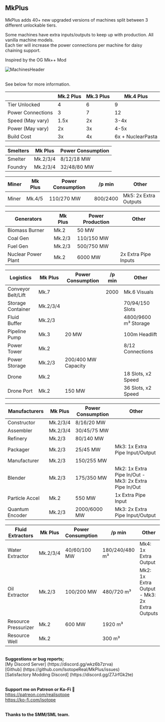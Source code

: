 
MkPlus
------------------------

MkPlus adds 40+ new upgraded versions of machines split between 3 different unlockable tiers.

Some machines have extra inputs/outputs to keep up with production. All vanilla machine models.\
Each tier will increase the power connections per machine for daisy chaining support.

Inspired by the OG Mk++ Mod

![MachinesHeader](https://i.imgur.com/YzI9fJY.png)

\
See below for more information.

|          | Mk.2 Plus | Mk.3 Plus | Mk.4 Plus |
| -------- | -------- | -------- | ------- |
| Tier Unlocked      | 4     | 6   | 9     |
| Power Connections  | 3     | 7   | 12    |
| Speed (May vary)   | 1.5x  | 2x  | 3-4x  |
| Power (May vary)   | 2x    | 3x  | 4-5x  |
| Build Cost         | 3x    | 4x  | 6x + NuclearPasta |


| Smelters  | Mk Plus  | Power Consumption | 
| --------- | --------- | --------- |
| Smelter  | Mk.2/3/4 | 8/12/18 MW |
| Foundry  | Mk.2/3/4 | 32/48/80 MW |


| Miner  | Mk Plus  | Power Consumption  | /p min  | Other  | 
| --------- | --------- | --------- | --------- | --------- |
| Miner  | Mk.4/5 | 110/270 MW | 800/2400 |  Mk5: 2x Extra Outputs |


| Generators  | Mk Plus  | Power Production  | Other  | 
| --------- | --------- | --------- | --------- |
| Biomass Burner      | Mk.2     | 50 MW      |    |
| Coal Gen            | Mk.2/3   | 110/150 MW |  |
| Fuel Gen            | Mk.2/3   | 500/750 MW |  |
| Nuclear Power Plant  | Mk.2       | 6000 MW    | 2x Extra Pipe Inputs |


| Logistics  | Mk Plus  | Power Consumption  | /p min  | Other  | 
| --------- | --------- | --------- | --------- | --------- |
| Conveyor Belt/Lift  | Mk.7 |  | 2000 |  Mk.6 Visuals  |
| Storage Container   | Mk.2/3/4 |  |  |  70/94/150 Slots  |
| Fluid Buffer       | Mk.2/3 |  |  |  4800/9600 m³ Storage |
| Pipeline Pump      | Mk.3 | 20 MW |  |  100m Headlift  |
| Power Tower        | Mk.2 |  |  |  8/12 Connections |
| Power Storage      | Mk.2/3 |  200/400 MW Capacity  | |
| Drone               | Mk.2 |  |  | 18 Slots, x2 Speed  |
| Drone Port         | Mk.2 | 150 MW |  | 36 Slots, x2 Speed |


| Manufacturers  | Mk Plus  | Power Consumption  | Other  | 
| --------- | --------- | --------- | --------- |
| Constructor     | Mk.2/3/4 | 8/16/20 MW |   |
| Assembler       | Mk.2/3/4 | 30/45/75 MW |   |
| Refinery        | Mk.2/3 | 80/140 MW |   |
| Packager        | Mk.2/3 | 25/45 MW |  Mk3: 1x Extra Pipe Input/Output |
| Manufacturer    | Mk.2/3 | 150/255 MW |   |
| Blender         | Mk.2/3 | 175/350 MW |  Mk2: 1x Extra Pipe In/Out - Mk3: 2x Extra Pipe In/Out |
| Particle Accel  | Mk.2 | 550 MW |  1x Extra Pipe Input  |
| Quantum Encoder  | Mk.2/3 | 2000/6000 MW |  Mk3: 2x Extra Pipe Input/Output  |


| Fluid Extractors  | Mk Plus  | Power Consumption  | /p min  | Other  | 
| --------- | --------- | --------- | --------- | --------- |
| Water Extractor      | Mk.2/3/4 | 40/60/100 MW | 180/240/480 m³ |  Mk4: 1x Extra Output  |
| Oil Extractor        | Mk.2/3 | 100/200 MW | 480/720 m³ |  Mk2: 1x Extra Output - Mk3: 2x Extra Outputs  |
| Resource Pressurizer  | Mk.2 | 600 MW | 1920 m³ |    |
| Resource Well        | Mk.2 |  | 300 m³ |    |


</br>
<strong>Suggestions or bug reports;</strong></br>
[My Discord Server] (https://discord.gg/wkz6b7zrva)
</br>
[Github] (https://github.com/IsotopeReal/MkPlus/issues)</br>
[Satisfactory Modding Discord] (https://discord.gg/Z7JrfGk2te)</br>
</br>

<strong>Support me on Patreon or Ko-Fi </strong>💙</br>
https://patreon.com/realisotope </br>
https://ko-fi.com/isotope

</br>
<strong>Thanks to the SMM/SML team.</strong>
